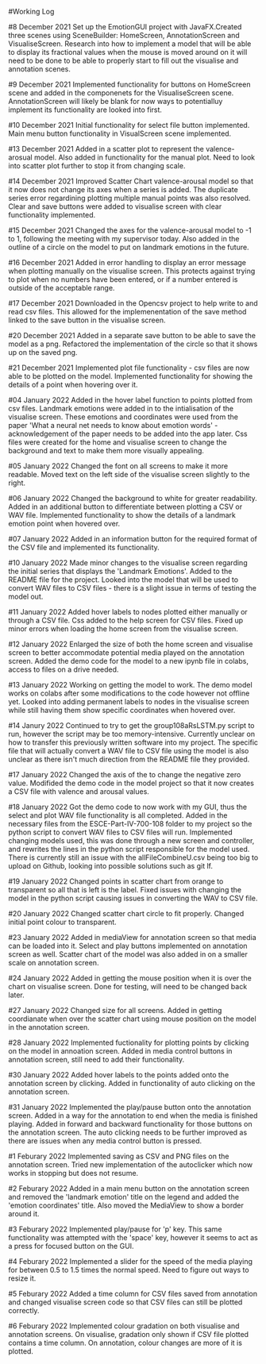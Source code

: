 #Working Log

#8 December 2021
Set up the EmotionGUI project with JavaFX.Created three scenes using SceneBuilder: HomeScreen, AnnotationScreen and VisualiseScreen. Research into how to implement a model that will be able to display its fractional values when the mouse is moved around on it will need to be done to be able to properly start to fill out the visualise and annotation scenes. 

#9 December 2021
Implemented functionality for buttons on HomeScreen scene and added in the componenets for the VisualiseScreen scene. AnnotationScreen will likely be blank for now ways to potentialluy implement its functionality are looked into first.

#10 December 2021
Initial functionality for select file button implemented. Main menu button functionality in VisualScreen scene implemented.

#13 December 2021
Added in a scatter plot to represent the valence-arosual model. Also added in functionality for the manual plot. Need to look into scatter plot further to stop it from changing scale.

#14 December 2021
Improved Scatter Chart valence-arousal model so that it now does not change its axes when a series is added. The duplicate series error regardining plotting multiple manual points was also resolved. Clear and save buttons were added to visualise screen with clear functionality implemented.

#15 December 2021
Changed the axes for the valence-arousal model to -1 to 1, following the meeting with my supervisor today. Also added in the outline of a circle on the model to put on landmark emotions in the future.

#16 December 2021
Added in error handling to display an error message when plotting manually on the visualise screen. This protects against trying to plot when no numbers have been entered, or if a number entered is outside of the acceptable range.

#17 December 2021
Downloaded in the Opencsv project to help write to and read csv files. This allowed for the implemenentation of the save method linked to the save button in the visualise screen.

#20 December 2021
Added in a separate save button to be able to save the model as a png. Refactored the implementation of the circle so that it shows up on the saved png.

#21 December 2021
Implemented plot file functionality - csv files are now able to be plotted on the model. Implemented functionality for showing the details of a point when hovering over it.

#04 January 2022
Added in the hover label function to points plotted from csv files. Landmark emotions were added in to the intialisation of the visualise screen. These emotions and coordinates were used from the paper 'What a neural net needs to know about emotion words' - acknowledgement of the paper needs to be added into the app later. Css files were created for the home and visualise screen to change the background and text to make them more visually appealing. 

#05 January 2022
Changed the font on all screens to make it more readable. Moved text on the left side of the visualise screen slightly to the right. 

#06 January 2022
Changed the background to white for greater readability. Added in an additional button to differentiate between plotting a CSV or WAV file. Implemented functionality to show the details of a landmark emotion point when hovered over.

#07 January 2022
Added in an information button for the required format of the CSV file and implemented its functionality.

#10 January 2022
Made minor changes to the visualise screen regarding the initial series that displays the 'Landmark Emotions'. Added to the README file for the project. Looked into the model that will be used to convert WAV files to CSV files - there is a slight issue in terms of testing the model out.

#11 January 2022
Added hover labels to nodes plotted either manually or through a CSV file. Css added to the help screen for CSV files. Fixed up minor errors when loading the home screen from the visualise screen. 

#12 January 2022
Enlarged the size of both the home screen and visualise screen to better accommodate potential media played on the annotation screen. Added the demo code for the model to a new ipynb file in colabs, access to files on a drive needed.

#13 January 2022
Working on getting the model to work. The demo model works on colabs after some modifications to the code however not offline yet. Looked into adding permanent labels to nodes in the visualise screen while still having them show specific coordinates when hovered over.

#14 Janury 2022
Continued to try to get the group108aRsLSTM.py script to run, however the script may be too memory-intensive. Currently unclear on how to transfer this previously written software into my project. The specific file that will actually convert a WAV file to CSV file using the model is also unclear as there isn't much direction from the README file they provided. 

#17 January 2022
Changed the axis of the to change the negative zero value. Modifided the demo code in the model project so that it now creates a CSV file with valence and arousal values. 

#18 January 2022
Got the demo code to now work with my GUI, thus the select and plot WAV file functionality is all completed. Added in the necessary files from the ESCE-Part-IV-700-108 folder to my project so the python script to convert WAV files to CSV files will run. Implemented changing models used, this was done through a new screen and controller, and rewrites the lines in the python script responsible for the model used. There is currently still an issue with the allFileCombineU.csv being too big to upload on Github, looking into possible solutions such as git lf.

#19 January 2022
Changed points in scatter chart from orange to transparent so all that is left is the label. Fixed issues with changing the model in the python script causing issues in converting the WAV to CSV file.

#20 January 2022
Changed scatter chart circle to fit properly. Changed initial point colour to transparent.

#23 January 2022
Added in mediaView for annotation screen so that media can be loaded into it. Select and play buttons implemented on annotation screen as well. Scatter chart of the model was also added in on a smaller scale on annotation screen.

#24 January 2022
Added in getting the mouse position when it is over the chart on visualise screen. Done for testing, will need to be changed back later.

#27 January 2022
Changed size for all screens. Added in getting coordianate when over the scatter chart using mouse position on the model in the annotation screen.

#28 January 2022
Implemented fuctionality for plotting points by clicking on the model in annoation screen. Added in media control buttons in annotation screen, still need to add their functionality.

#30 January 2022
Added hover labels to the points added onto the annotation screen by clicking. Added in functionality of auto clicking on the annotation screen.

#31 January 2022
Implemented the play/pause button onto the annotation screen. Added in a way for the annotation to end when the media is finished playing. Added in forward and backward functionality for those buttons on the annotation screen. The auto clicking needs to be further improved as there are issues when any media control button is pressed. 

#1 Feburary 2022
Implemented saving as CSV and PNG files on the annotation screen. Tried new implementation of the autoclicker which now works in stopping but does not resume. 

#2 Feburary 2022
Added in a main menu button on the annotation screen and removed the 'landmark emotion'  title on the legend and added the 'emotion coordinates' title. Also moved the MediaView to show a border around it. 

#3 Feburary 2022
Implemented play/pause for 'p' key. This same functionality was attempted with the 'space' key, however it seems to act as a press for focused button on the GUI. 

#4 Feburary 2022
Implemented a slider for the speed of the media playing for between 0.5 to 1.5 times the normal speed. Need to figure out ways to resize it.

#5 Feburary 2022
Added a time column for CSV files saved from annotation and changed visualise screen code so that CSV files can still be plotted correctly.

#6 Feburary 2022
Implemented colour gradation on both visualise and annotation screens. On visualise, gradation only shown if CSV file plotted contains a time column. On annotation, colour changes are more of it is plotted.
